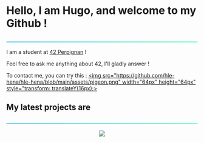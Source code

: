 # Hello, I am Hugo, and welcome to my Github !

![----------------------------------------------------------------------------------------------------------](https://github.com/hle-hena/hle-hena/blob/main/assets/aqua.png)

I am a student at [42 Perpignan](https://42perpignan.fr/) !

Feel free to ask me anything about 42, I'll gladly answer !

To contact me, you can try this : [<img src="https://github.com/hle-hena/hle-hena/blob/main/assets/pigeon.png" width="64px" height="64px" style="transform: translateY(16px);>](https://www.colombophiliefr.com/)


## My latest projects are

![----------------------------------------------------------------------------------------------------------](https://github.com/hle-hena/hle-hena/blob/main/assets/aqua.png)

<p align = "center">
	<img src = "https://github-readme-stats.vercel.app/api/top-langs/?username=hle-hena&theme=vue-dark&show_icons=true&hide_border=false&layout=compact">
</p>
